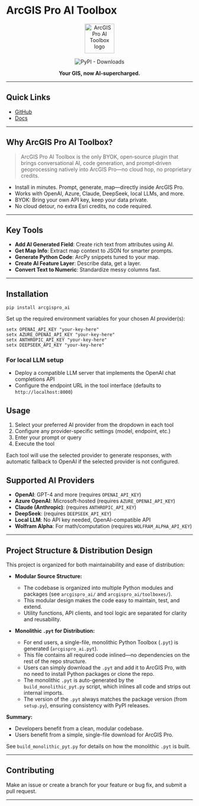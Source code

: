 # ArcGIS Pro AI Toolbox

<p align="center">
  <img src="docs/logo.png" alt="ArcGIS Pro AI Toolbox logo" height="80"/>
</p>

<p align="center">
  <img src="https://img.shields.io/pypi/dw/arcgispro_ai" alt="PyPI - Downloads">
</p>

<p align="center">
  <b>Your GIS, now AI‑supercharged.</b>
</p>

---

## Quick Links
- [GitHub](https://github.com/danmaps/arcgispro-ai-toolbox)
- [Docs](https://danmaps.github.io/arcgispro_ai/)

---

## Why ArcGIS Pro AI Toolbox?

<blockquote>
ArcGIS Pro AI Toolbox is the only BYOK, open‑source plugin that brings conversational AI, code generation, and prompt‑driven geoprocessing natively into ArcGIS Pro—no cloud hop, no proprietary credits.
</blockquote>

- Install in minutes. Prompt, generate, map—directly inside ArcGIS Pro.
- Works with OpenAI, Azure, Claude, DeepSeek, local LLMs, and more.
- BYOK: Bring your own API key, keep your data private.
- No cloud detour, no extra Esri credits, no code required.

---

## Key Tools

- <b>Add AI Generated Field</b>: Create rich text from attributes using AI.
- <b>Get Map Info</b>: Extract map context to JSON for smarter prompts.
- <b>Generate Python Code</b>: ArcPy snippets tuned to your map.
- <b>Create AI Feature Layer</b>: Describe data, get a layer.
- <b>Convert Text to Numeric</b>: Standardize messy columns fast.

---

## Installation

`pip install arcgispro_ai`

Set up the required environment variables for your chosen AI provider(s):

   ```batch
   setx OPENAI_API_KEY "your-key-here"
   setx AZURE_OPENAI_API_KEY "your-key-here"
   setx ANTHROPIC_API_KEY "your-key-here"
   setx DEEPSEEK_API_KEY "your-key-here"
   ```

### For local LLM setup

   - Deploy a compatible LLM server that implements the OpenAI chat completions API
   - Configure the endpoint URL in the tool interface (defaults to `http://localhost:8000`)

## Usage

1. Select your preferred AI provider from the dropdown in each tool
2. Configure any provider-specific settings (model, endpoint, etc.)
3. Enter your prompt or query
4. Execute the tool

Each tool will use the selected provider to generate responses, with automatic fallback to OpenAI if the selected provider is not configured.

## Supported AI Providers

- <b>OpenAI</b>: GPT-4 and more (requires `OPENAI_API_KEY`)
- <b>Azure OpenAI</b>: Microsoft-hosted (requires `AZURE_OPENAI_API_KEY`)
- <b>Claude (Anthropic)</b>: (requires `ANTHROPIC_API_KEY`)
- <b>DeepSeek</b>: (requires `DEEPSEEK_API_KEY`)
- <b>Local LLM</b>: No API key needed, OpenAI-compatible API
- <b>Wolfram Alpha</b>: For math/computation (requires `WOLFRAM_ALPHA_API_KEY`)

---

## Project Structure & Distribution Design

This project is organized for both maintainability and ease of distribution:

- **Modular Source Structure:**
  - The codebase is organized into multiple Python modules and packages (see `arcgispro_ai/` and `arcgispro_ai/toolboxes/`).
  - This modular design makes the code easy to maintain, test, and extend.
  - Utility functions, API clients, and tool logic are separated for clarity and reusability.

- **Monolithic `.pyt` for Distribution:**
  - For end users, a single-file, monolithic Python Toolbox (`.pyt`) is generated (`arcgispro_ai.pyt`).
  - This file contains all required code inlined—no dependencies on the rest of the repo structure.
  - Users can simply download the `.pyt` and add it to ArcGIS Pro, with no need to install Python packages or clone the repo.
  - The monolithic `.pyt` is auto-generated by the `build_monolithic_pyt.py` script, which inlines all code and strips out internal imports.
  - The version of the `.pyt` always matches the package version (from `setup.py`), ensuring consistency with PyPI releases.

**Summary:**

- Developers benefit from a clean, modular codebase.
- Users benefit from a simple, single-file download for ArcGIS Pro.

See `build_monolithic_pyt.py` for details on how the monolithic `.pyt` is built.

---

## Contributing

Make an issue or create a branch for your feature or bug fix, and submit a pull request.

---

